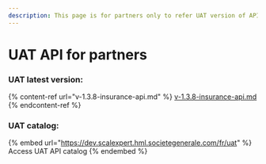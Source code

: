 ```yaml
---
description: This page is for partners only to refer UAT version of APIs
---
```


# UAT API for partners

### UAT latest version:

{% content-ref url="v-1.3.8-insurance-api.md" %}
[v-1.3.8-insurance-api.md](v-1.3.8-insurance-api.md)
{% endcontent-ref %}

### UAT catalog:

{% embed url="https://dev.scalexpert.hml.societegenerale.com/fr/uat" %}
Access UAT API catalog
{% endembed %}
